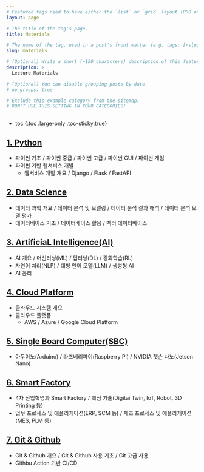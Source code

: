 ```yaml
---
# Featured tags need to have either the `list` or `grid` layout (PRO only).
layout: page

# The title of the tag's page.
title: Materials

# The name of the tag, used in a post's front matter (e.g. tags: [<slug>]).
slug: materials

# (Optional) Write a short (~150 characters) description of this featured tag.
description: >
  Lecture Materials

# (Optional) You can disable grouping posts by date.
# no_groups: true

# Exclude this example category from the sitemap.
# DON'T USE THIS SETTING IN YOUR CATEGORIES!
---
```

* toc
{:toc .large-only .toc-sticky:true}

## [1. Python](/materials/01_Python)
- 파이썬 기초 / 파이썬 중급 / 파이썬 고급 / 파이썬 GUI / 파이썬 게임
- 파이썬 기반 웹서비스 개발
    - 웹서비스 개발 개요 / Django / Flask / FastAPI

## [2. Data Science](/materials/02_DataScience)
  - 데이터 과학 개요 / 데이터 분석 및 모델링 / 데이터 분석 결과 해석 / 데이터 분석 모델 평가
  - 데이터베이스 기초 / 데이터베이스 활용 / 벡터 데이터베이스

## [3. ArtificiaL Intelligence(AI)](/materials/03_AI)
  - AI 개요 / 머신러닝(ML) / 딥러닝(DL) / 강화학습(RL)
  - 자연어 처리(NLP) / 대형 언어 모델(LLM) / 생성형 AI
  - AI 윤리

## [4. Cloud Platform](/materials/04_CloudPlatform)
  - 클라우드 시스템 개요
  - 클라우드 플랫폼
      - AWS / Azure / Google Cloud Platform
 
## [5. Single Board Computer(SBC)](/materials/05_SBC)
  - 아두이노(Arduino) / 라즈베리파이(Raspberry Pi) / NVIDIA 젯슨 나노(Jetson Nano)

## [6. Smart Factory](/materials/06_SmartFactory)
  - 4차 산업혁명과 Smart Factory / 핵심 기술(Digitai Twin, IoT, Robot, 3D Printing 등)
  - 업무 프로세스 및 애플리케이션(ERP, SCM 등) / 제조 프로세스 및 애플리케이션(MES, PLM 등)

## [7. Git & Github](/materials/07_Github)
  - Git & Github 개요 / Git & Github 사용 기초 / Git 고급 사용 
  - Githbu Action 기반 CI/CD